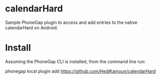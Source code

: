 calendarHard
==============

Sample PhoneGap plugin to access and add entries to the native calendarHard on Android. 

Install
========
Assuming the PhoneGap CLI is installed, from the command line run:

phonegap local plugin add https://github.com/HediKamoun/calendarHard